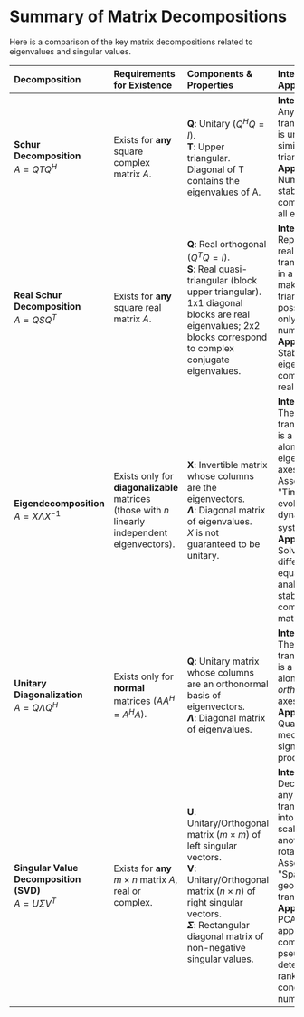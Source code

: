 # Summary of Matrix Decompositions

Here is a comparison of the key matrix decompositions related to eigenvalues and singular values.

| Decomposition | Requirements for Existence | Components & Properties | Interpretation & Applications | Relation to Others |
| :--- | :--- | :--- | :--- | :--- |
| **Schur Decomposition** <br> $A = Q T Q^H$ | Exists for **any** square complex matrix $A$. | **Q**: Unitary ($Q^H Q = I$). <br> **T**: Upper triangular. <br> Diagonal of T contains the eigenvalues of A. | **Interpretation**: Any linear transformation is unitarily similar to a triangular one. <br> **Applications**: Numerically stable computation of all eigenvalues. | This is the general form from which eigendecomposition is a special case. |
| **Real Schur Decomposition** <br> $A = Q S Q^T$ | Exists for **any** square real matrix $A$. | **Q**: Real orthogonal ($Q^T Q = I$). <br> **S**: Real quasi-triangular (block upper triangular). <br> 1x1 diagonal blocks are real eigenvalues; 2x2 blocks correspond to complex conjugate eigenvalues. | **Interpretation**: Represents any real transformation in a basis that makes it "as triangular as possible" using only real numbers. <br> **Applications**: Stable eigenvalue computation in real arithmetic. | The real-valued equivalent of the complex Schur decomposition. |
| **Eigendecomposition** <br> $A = X \Lambda X^{-1}$ | Exists only for **diagonalizable** matrices (those with $n$ linearly independent eigenvectors). | **X**: Invertible matrix whose columns are the eigenvectors. <br> **$\Lambda$**: Diagonal matrix of eigenvalues. <br> $X$ is not guaranteed to be unitary. | **Interpretation**: The transformation is a pure scaling along the eigenvector axes. Associated with "Time" and the evolution of dynamical systems ($A^k$). <br> **Applications**: Solving linear differential equations, analyzing stability, computing matrix powers. | A special case of the Schur decomposition where the triangular matrix $T$ is diagonal. |
| **Unitary Diagonalization** <br> $A = Q \Lambda Q^H$ | Exists only for **normal** matrices ($A A^H = A^H A$). | **Q**: Unitary matrix whose columns are an orthonormal basis of eigenvectors. <br> **$\Lambda$**: Diagonal matrix of eigenvalues. | **Interpretation**: The transformation is a pure scaling along a set of *orthogonal* axes. <br> **Applications**: Quantum mechanics, signal processing. | The ideal form of both the Schur and eigendecomposition. Occurs when the matrix is normal. |
| **Singular Value Decomposition (SVD)** <br> $A = U \Sigma V^T$ | Exists for **any** $m \times n$ matrix $A$, real or complex. | **U**: Unitary/Orthogonal matrix ($m \times m$) of left singular vectors. <br> **V**: Unitary/Orthogonal matrix ($n \times n$) of right singular vectors. <br> **$\Sigma$**: Rectangular diagonal matrix of non-negative singular values. | **Interpretation**: Decomposes any transformation into rotation, scaling, and another rotation. Associated with "Space" and the geometry of the transformation. <br> **Applications**: PCA, low-rank approximation, computing pseudoinverses, determining rank and condition number. | Generalizes eigendecomposition to any matrix. The singular values of A are the square roots of the eigenvalues of $A^T A$ and $A A^T$. |